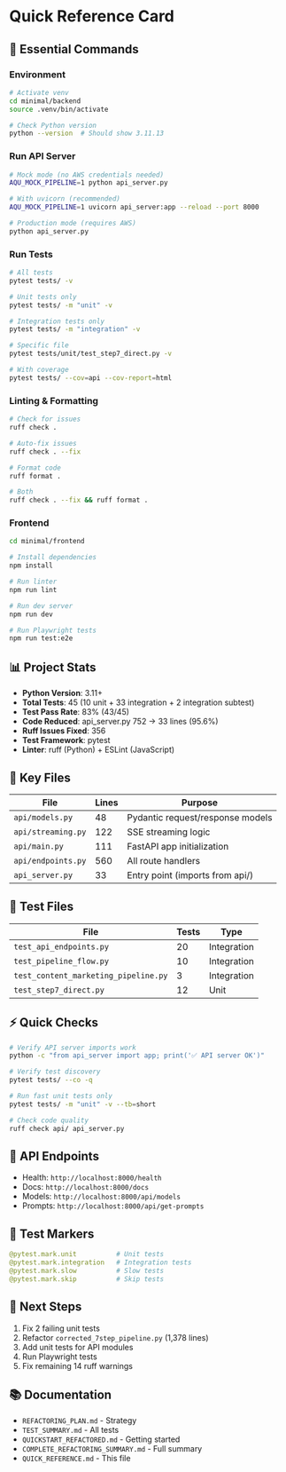 # Quick Reference Card

## 🚀 Essential Commands

### Environment
```bash
# Activate venv
cd minimal/backend
source .venv/bin/activate

# Check Python version
python --version  # Should show 3.11.13
```

### Run API Server
```bash
# Mock mode (no AWS credentials needed)
AQU_MOCK_PIPELINE=1 python api_server.py

# With uvicorn (recommended)
AQU_MOCK_PIPELINE=1 uvicorn api_server:app --reload --port 8000

# Production mode (requires AWS)
python api_server.py
```

### Run Tests
```bash
# All tests
pytest tests/ -v

# Unit tests only
pytest tests/ -m "unit" -v

# Integration tests only
pytest tests/ -m "integration" -v

# Specific file
pytest tests/unit/test_step7_direct.py -v

# With coverage
pytest tests/ --cov=api --cov-report=html
```

### Linting & Formatting
```bash
# Check for issues
ruff check .

# Auto-fix issues
ruff check . --fix

# Format code
ruff format .

# Both
ruff check . --fix && ruff format .
```

### Frontend
```bash
cd minimal/frontend

# Install dependencies
npm install

# Run linter
npm run lint

# Run dev server
npm run dev

# Run Playwright tests
npm run test:e2e
```

## 📊 Project Stats

- **Python Version**: 3.11+
- **Total Tests**: 45 (10 unit + 33 integration + 2 integration subtest)
- **Test Pass Rate**: 83% (43/45)
- **Code Reduced**: api_server.py 752 → 33 lines (95.6%)
- **Ruff Issues Fixed**: 356
- **Test Framework**: pytest
- **Linter**: ruff (Python) + ESLint (JavaScript)

## 📁 Key Files

| File | Lines | Purpose |
|------|-------|---------|
| `api/models.py` | 48 | Pydantic request/response models |
| `api/streaming.py` | 122 | SSE streaming logic |
| `api/main.py` | 111 | FastAPI app initialization |
| `api/endpoints.py` | 560 | All route handlers |
| `api_server.py` | 33 | Entry point (imports from api/) |

## 🧪 Test Files

| File | Tests | Type |
|------|-------|------|
| `test_api_endpoints.py` | 20 | Integration |
| `test_pipeline_flow.py` | 10 | Integration |
| `test_content_marketing_pipeline.py` | 3 | Integration |
| `test_step7_direct.py` | 12 | Unit |

## ⚡ Quick Checks

```bash
# Verify API server imports work
python -c "from api_server import app; print('✅ API server OK')"

# Verify test discovery
pytest tests/ --co -q

# Run fast unit tests only
pytest tests/ -m "unit" -v --tb=short

# Check code quality
ruff check api/ api_server.py
```

## 🔗 API Endpoints

- Health: `http://localhost:8000/health`
- Docs: `http://localhost:8000/docs`
- Models: `http://localhost:8000/api/models`
- Prompts: `http://localhost:8000/api/get-prompts`

## 📝 Test Markers

```python
@pytest.mark.unit          # Unit tests
@pytest.mark.integration   # Integration tests
@pytest.mark.slow          # Slow tests
@pytest.mark.skip          # Skip tests
```

## 🎯 Next Steps

1. Fix 2 failing unit tests
2. Refactor `corrected_7step_pipeline.py` (1,378 lines)
3. Add unit tests for API modules
4. Run Playwright tests
5. Fix remaining 14 ruff warnings

## 📚 Documentation

- `REFACTORING_PLAN.md` - Strategy
- `TEST_SUMMARY.md` - All tests
- `QUICKSTART_REFACTORED.md` - Getting started
- `COMPLETE_REFACTORING_SUMMARY.md` - Full summary
- `QUICK_REFERENCE.md` - This file
